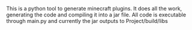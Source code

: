 This is a python tool to generate minecraft plugins. It does all the work, generating the code and compiling it into a jar file.
All code is executable through main.py and currently the jar outputs to Project/build/libs